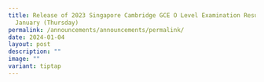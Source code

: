 ```yaml
---
title: Release of 2023 Singapore Cambridge GCE O Level Examination Results, 11
  January (Thursday)
permalink: /announcements/announcements/permalink/
date: 2024-01-04
layout: post
description: ""
image: ""
variant: tiptap
---
```

